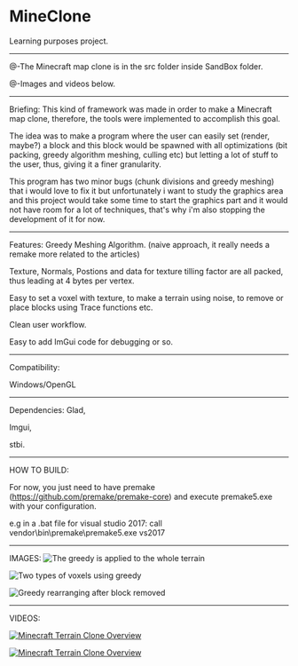 # MineClone

Learning purposes project.

-------------------
 @-The Minecraft map clone is in the src folder inside SandBox folder. 

 @-Images and videos below.

-------------------
Briefing:
  This kind of framework was made in order to make a Minecraft map clone, therefore, the tools were implemented to accomplish this goal. 

  The idea was to make a program where the user can easily set (render, maybe?) a block and this block would be spawned with all optimizations (bit packing, greedy algorithm           meshing,   culling etc) but letting a lot of stuff to the user, thus, giving it a finer granularity.

  This program has two minor bugs (chunk divisions and greedy meshing) that i would love to fix it but unfortunately i want to study the graphics area and this project would take     some   time to start the graphics part and it would not have room for a lot of techniques, that's why i'm also stopping the development of it for now.

-------------------
Features:
  Greedy Meshing Algorithm. (naive approach, it really needs a remake more related to the articles)
  
  Texture, Normals, Postions and data for texture tilling factor are all packed, thus leading at 4 bytes per vertex.
  
  Easy to set a voxel with texture, to make a terrain using noise, to remove or place blocks using Trace functions etc.
  
  Clean user workflow.
  
  Easy to add ImGui code for debugging or so.
  
-------------------
Compatibility:

  Windows/OpenGL

-------------------

Dependencies: 
  Glad,
  
  Imgui,
  
  stbi.

-------------------
HOW TO BUILD:

  For now, you just need to have premake (https://github.com/premake/premake-core) and execute premake5.exe with your configuration. 

  e.g in a .bat file for visual studio 2017: call vendor\bin\premake\premake5.exe vs2017

-------------------

IMAGES:
![The greedy is applied to the whole terrain](https://i.imgur.com/UWpI43O.png)

![Two types of voxels using greedy](https://i.imgur.com/BgL1c8g.png)

![Greedy rearranging after block removed](https://i.imgur.com/mGiRmv3.png)

-------------------
VIDEOS:

[![Minecraft Terrain Clone Overview](http://img.youtube.com/vi/9Lc9JFJrxwg/0.jpg)](http://www.youtube.com/watch?v=9Lc9JFJrxwg "Minecraft Terrain Clone Overview")

[![Minecraft Terrain Clone Overview](http://img.youtube.com/vi/mjCKv8ObIYM/0.jpg)](http://www.youtube.com/watch?v=mjCKv8ObIYM "Minecraft Terrain Clone Overview")
